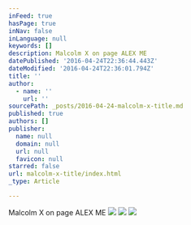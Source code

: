 ```yaml
---
inFeed: true
hasPage: true
inNav: false
inLanguage: null
keywords: []
description: Malcolm X on page ALEX ME
datePublished: '2016-04-24T22:36:44.443Z'
dateModified: '2016-04-24T22:36:01.794Z'
title: ''
author:
  - name: ''
    url: ''
sourcePath: _posts/2016-04-24-malcolm-x-title.md
published: true
authors: []
publisher:
  name: null
  domain: null
  url: null
  favicon: null
starred: false
url: malcolm-x-title/index.html
_type: Article

---
```

Malcolm X on page ALEX ME
![](https://s3-us-west-2.amazonaws.com/the-grid-img/p/22db6310acde1242d7f104c690a4a9c6e9678faa.jpg)
![](https://the-grid-user-content.s3-us-west-2.amazonaws.com/b07c02d0-aacb-459e-9fc4-4f96cb853653.jpg)
![](https://the-grid-user-content.s3-us-west-2.amazonaws.com/70b55b71-e00a-486d-abf6-35c789f7f9e9.jpg)